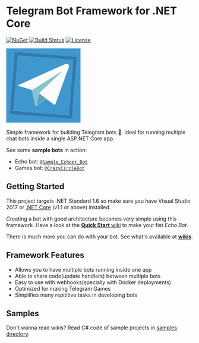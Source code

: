 ﻿# Telegram Bot Framework for .NET Core

 [![NuGet](https://img.shields.io/nuget/v/Telegram.Bot.Framework.svg?style=flat-square&label=Telegram.Bot.Framework&maxAge=3600)](https://www.nuget.org/packages/Telegram.Bot.Framework)
 [![Build Status](https://img.shields.io/travis/pouladpld/Telegram.Bot.Framework.svg?style=flat-square&maxAge=3600)](https://travis-ci.org/pouladpld/Telegram.Bot.Framework)
 [![License](https://img.shields.io/github/license/pouladpld/Telegram.Bot.Framework.svg?style=flat-square&maxAge=2592000)](https://raw.githubusercontent.com/pouladpld/Telegram.Bot.Framework/master/LICENSE.txt)

<img src="./docs/icon.png" alt="Telegram Bot Framework Logo" width=200 height=200 />

Simple framework for building Telegram bots 🤖. Ideal for running multiple chat bots inside a single ASP.NET Core app.

See some **sample bots** in action:

- Echo bot:   [`@Sample_Echoer_Bot`](https://t.me/sample_echoer_bot)
- Games bot:  [`@CrazyCircleBot`](https://t.me/CrazyCircleBot)

## Getting Started

This project targets .NET Standard 1.6 so make sure you have Visual Studio 2017 or [.NET Core](https://www.microsoft.com/net/download/core#/current) (v1.1 or above) installed.

Creating a bot with good architecture becomes very simple using this framework. Have a look at the [**Quick Start** wiki](./docs/wiki/quick-start/echo-bot.md) to make your fist _Echo Bot_.

There is much more you can do with your bot. See what's available at [**wikis**](./docs/wiki/README.md).

## Framework Features

- Allows you to have multiple bots running inside one app
- Able to share code(update handlers) between multiple bots
- Easy to use with webhooks(specially with Docker deployments)
- Optimized for making Telegram Games
- Simplifies many repititive tasks in developing bots

## Samples

Don't wanna read wikis? Read C# code of sample projects in [samples directory](./sample/).

